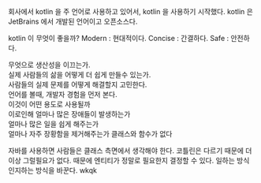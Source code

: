 회사에서 kotlin 을 주 언어로 사용하고 있어서, kotlin 을 사용하기 시작했다. 
kotlin 은 JetBrains 에서 개발된 언어이고 오픈소스다.

kotlin 이 무엇이 좋을까?
Modern : 현대적이다.
Concise :  간결하다.
Safe : 안전하다.

 무엇으로 생산성을 이끄는가.  
실제 사람들의 삶을 어떻게 더 쉽게 만들수 있는가.  
사람들의 실제 문제를 어떻게 해결할지 고민한다.  
언어를 볼때, 개발자 경험을 먼저 본다.  
이것이 어떤 용도로 사용될까  
이로인해 얼마나 많은 장애들이 발생하는가  
얼마나 많은 일을 쉽게 해주는가  
얼마나 자주 장황함을 제거해주는가
클래스와 함수가 없다

자바를 사용하면 사람들은 클래스 측면에서 생각해야 한다.
코틀린은 다르기 때문에 더이상 그럴필요가 없다.
때문에 엔티티가 정말로 필요한지 결정할 수 있다.
일하는 방식 인지하는 방식을 바꾼다.
wkqk
<!--stackedit_data:
eyJoaXN0b3J5IjpbMTY5OTY4NTc1NywxMTcxNzkyNDQ1LDQ3Nj
M1MDk0Myw3MzA5OTgxMTZdfQ==
-->